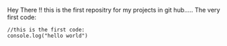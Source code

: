 Hey There !! this is the first repositry for my projects in git hub..... The very first code:
```
//this is the first code:
console.log("hello world")
```